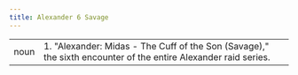 ```yaml
---
title: Alexander 6 Savage
---
```

| | |
| --- | --- |
| noun | 1.  	"Alexander: Midas - The Cuff of the Son (Savage)," the sixth encounter of the entire Alexander raid series.	|
